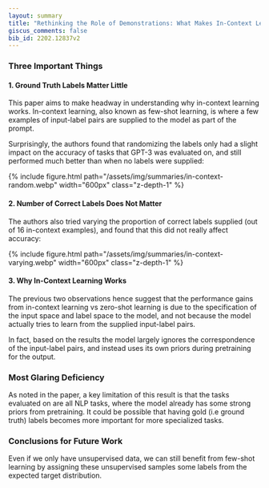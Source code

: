 ```yaml
---
layout: summary
title: "Rethinking the Role of Demonstrations: What Makes In-Context Learning Work?"
giscus_comments: false
bib_id: 2202.12837v2
---
```


### Three Important Things

#### 1. Ground Truth Labels Matter Little
This paper aims to make headway in understanding why in-context learning works.
In-context learning, also known as few-shot learning, is where a few examples
of input-label pairs are supplied to the model as part of the prompt.

Surprisingly, the authors found that randomizing the labels only had a slight
impact on the accuracy of tasks that GPT-3 was evaluated on, and still performed
much better than when no labels were supplied:

{% include figure.html
    path="/assets/img/summaries/in-context-random.webp"
    width="600px"
    class="z-depth-1"
%}

#### 2. Number of Correct Labels Does Not Matter

The authors also tried varying the proportion of correct labels
supplied (out of 16 in-context examples), and found that this did
not really affect accuracy:

{% include figure.html
    path="/assets/img/summaries/in-context-varying.webp"
    width="600px"
    class="z-depth-1"
%}

#### 3. Why In-Context Learning Works

The previous two observations hence suggest that the performance gains from
in-context learning vs zero-shot learning is due to the specification of the
input space and label space to the model, and not because the model
actually tries to learn from the supplied input-label pairs.

In fact, based on the results the model largely ignores the correspondence of
the input-label pairs, and instead uses its own priors during pretraining for
the output.

### Most Glaring Deficiency
As noted in the paper, a key limitation of this result is that the tasks evaluated
on are all NLP tasks, where the model already has some strong priors from pretraining.
It could be possible that having gold (i.e ground truth) labels becomes more important
for more specialized tasks.

### Conclusions for Future Work
Even if we only have unsupervised data, we can still benefit from few-shot
learning by assigning these unsupervised samples some labels from the expected
target distribution.
